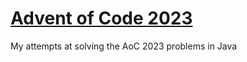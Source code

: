 # [Advent of Code 2023](https://adventofcode.com/2023)

My attempts at solving the AoC 2023 problems in Java
